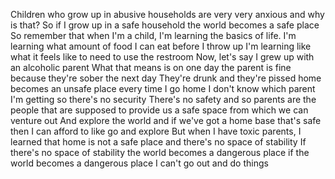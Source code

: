  Children who grow up in abusive households are very very anxious and why is that? So if I grow up in a safe household the world becomes a safe place So remember that when I'm a child, I'm learning the basics of life. I'm learning what amount of food I can eat before I throw up I'm learning like what it feels like to need to use the restroom Now, let's say I grew up with an alcoholic parent What that means is on one day the parent is fine because they're sober the next day They're drunk and they're pissed home becomes an unsafe place every time I go home I don't know which parent I'm getting so there's no security There's no safety and so parents are the people that are supposed to provide us a safe space from which we can venture out And explore the world and if we've got a home base that's safe then I can afford to like go and explore But when I have toxic parents, I learned that home is not a safe place and there's no space of stability If there's no space of stability the world becomes a dangerous place if the world becomes a dangerous place I can't go out and do things